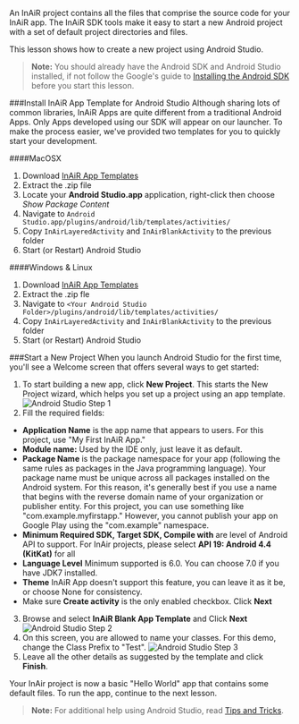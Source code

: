 An InAiR project contains all the files that comprise the source code for your InAiR app. The InAiR SDK tools make it easy to start a new Android project with a set of default project directories and files.

This lesson shows how to create a new project using Android Studio.

>**Note:** You should already have the Android SDK and Android Studio installed, if not follow the  Google's guide to [Installing the Android SDK](http://developer.android.com/sdk/installing/index.html) before you start this lesson.


###Install InAiR App Template for Android Studio
Although sharing lots of common libraries, InAiR Apps are quite different from a traditional Android Apps. Only Apps developed using our SDK will appear on our launcher. To make the process easier, we've provided two templates for you to quickly start your development.

####MacOSX
1. Download [InAiR App Templates](https://github.com/seespace/inair-app-templates/archive/master.zip)
2. Extract the .zip file
3. Locate your **Android Studio.app** application, right-click then choose *Show Package Content*
4. Navigate to `Android Studio.app/plugins/android/lib/templates/activities/`
5. Copy `InAirLayeredActivity` and `InAirBlankActivity` to the previous folder
6. Start (or Restart) Android Studio

####Windows & Linux
1. Download [InAiR App Templates](https://github.com/seespace/inair-app-templates/archive/master.zip)
2. Extract the .zip fle
4. Navigate to `<Your Android Studio Folder>/plugins/android/lib/templates/activities/`
5. Copy `InAirLayeredActivity` and `InAirBlankActivity` to the previous folder
6. Start (or Restart) Android Studio

###Start a New Project
When you launch Android Studio for the first time, you'll see a Welcome screen that offers several ways to get started:

1. To start building a new app, click **New Project**.
This starts the New Project wizard, which helps you set up a project using an app template.
![Android Studio Step 1](http://inair.tv/wp-content/uploads/shared/step1.jpg "Step 1")
2. Fill the required fields:
  - **Application Name**  is the app name that appears to users. For this project, use "My First InAiR App."
  - **Module name:** Used by the IDE only, just leave it as default.
  - **Package Name** is the package namespace for your app (following the same rules as packages in the Java programming language). Your package name must be unique across all packages installed on the Android system. For this reason, it's generally best if you use a name that begins with the reverse domain name of your organization or publisher entity. For this project, you can use something like "com.example.myfirstapp." However, you cannot publish your app on Google Play using the "com.example" namespace.
  - **Minimum Required SDK, Target SDK, Compile with** are level of Android API to support. For InAir projects, please select **API 19: Android 4.4 (KitKat)** for all
  - **Language Level** Minimum supported is 6.0. You can choose 7.0 if you have JDK7 installed.
  - **Theme** InAiR App doesn't support this feature, you can leave it as it be, or choose None for consistency.
  - Make sure **Create activity** is the only enabled checkbox.
      Click **Next**
3. Browse and select **InAiR Blank App Template** and Click **Next**
![Android Studio Step 2](http://inair.tv/wp-content/uploads/shared/step2.jpg "Step 2")
4. On this screen, you are allowed to name your classes. For this demo, change the Class Prefix to "Test".
![Android Studio Step 3](http://inair.tv/wp-content/uploads/shared/step3.jpg "Step 3")
5. Leave all the other details as suggested by the template and click **Finish**.

Your InAir project is now a basic "Hello World" app that contains some default files. To run the app, continue to the next lesson.
>**Note:** For additional help using Android Studio, read [Tips and Tricks](http://developer.android.com/sdk/installing/studio-tips.html).
